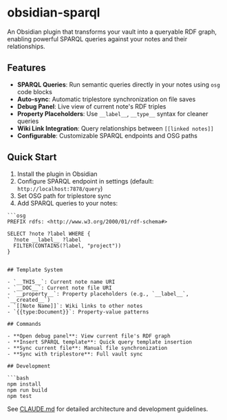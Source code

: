 # obsidian-sparql

An Obsidian plugin that transforms your vault into a queryable RDF graph, enabling powerful SPARQL queries against your notes and their relationships.

## Features

- **SPARQL Queries**: Run semantic queries directly in your notes using `osg` code blocks
- **Auto-sync**: Automatic triplestore synchronization on file saves
- **Debug Panel**: Live view of current note's RDF triples
- **Property Placeholders**: Use `__label__`, `__type__` syntax for cleaner queries
- **Wiki Link Integration**: Query relationships between `[[linked notes]]`
- **Configurable**: Customizable SPARQL endpoints and OSG paths

## Quick Start

1. Install the plugin in Obsidian
2. Configure SPARQL endpoint in settings (default: `http://localhost:7878/query`)
3. Set OSG path for triplestore sync
4. Add SPARQL queries to your notes:

```sparql
```osg
PREFIX rdfs: <http://www.w3.org/2000/01/rdf-schema#>

SELECT ?note ?label WHERE {
  ?note __label__ ?label
  FILTER(CONTAINS(?label, "project"))
}
```
```

## Template System

- `__THIS__`: Current note name URI
- `__DOC__`: Current note file URI  
- `__property__`: Property placeholders (e.g., `__label__`, `__created__`)
- `[[Note Name]]`: Wiki links to other notes
- `{{type:Document}}`: Property-value patterns

## Commands

- **Open debug panel**: View current file's RDF graph
- **Insert SPARQL template**: Quick query template insertion
- **Sync current file**: Manual file synchronization
- **Sync with triplestore**: Full vault sync

## Development

```bash
npm install
npm run build
npm test
```

See [CLAUDE.md](./CLAUDE.md) for detailed architecture and development guidelines.
